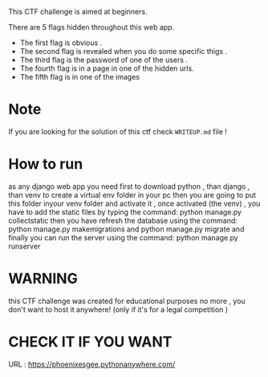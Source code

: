 This CTF challenge is aimed at beginners.

There are 5 flags hidden throughout this web app.

- The first flag is obvious .
- The second flag is revealed when you do some specific thigs .
- The third flag is the password of one of the users .
- The fourth flag is in a page in one of the hidden urls.
- The fifth flag is in one of the images

Note
====

If you are looking for the solution of this ctf check `WRITEUP.md` file !

How to run
==========

as any django web app you need first to download python , than django , than venv to create a virtual env folder in your pc
then you are going to put this folder inyour venv folder and activate it , once activated (the venv) , you have to add the static files by typing the command:
python manage.py collectstatic
then you have refresh the database using the command:
python manage.py makemigrations
and
python manage.py migrate
and finally you can run the server using the command:
python manage.py runserver

WARNING
=======

this CTF challenge was created for educational purposes no more , you don't want to host it anywhere! (only if it's for a legal competition )


CHECK IT IF YOU WANT 
====================


URL : https://phoenixesgee.pythonanywhere.com/
